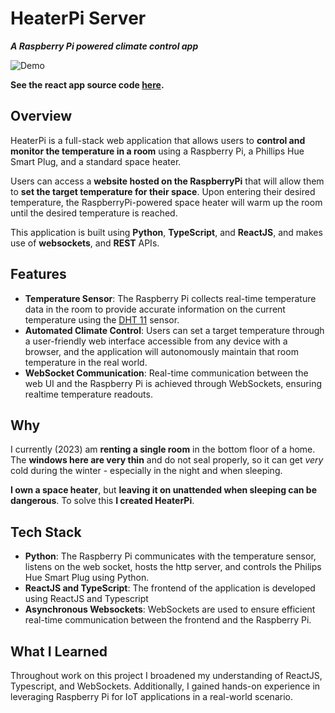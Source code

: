 # HeaterPi Server
***A Raspberry Pi powered climate control app***

![Demo](https://github.com/ItsNotCam/HeaterPi-Client/assets/46014191/17f970e3-a996-4818-9caa-183e60251834)

**See the react app source code [here](https://github.com/ItsNotCam/HeaterPi-Client).**

## Overview
HeaterPi is a full-stack web application that allows users to **control and monitor the temperature in a room** using a Raspberry Pi, a Phillips Hue Smart Plug, and a standard space heater. 

Users can access a **website hosted on the RaspberryPi** that will allow them to **set the target temperature for their space**. Upon entering their desired temperature, the RaspberryPi-powered space heater will warm up the room until the desired temperature is reached.

This application is built using **Python**, **TypeScript**, and **ReactJS**, and makes use of **websockets**, and **REST** APIs.

## Features
- **Temperature Sensor**: The Raspberry Pi collects real-time temperature data in the room to provide accurate information on the current temperature using the [DHT 11](https://components101.com/sensors/dht11-temperature-sensor#:~:text=use%20DHT11%20Sensors-,The%20DHT11%20is%20a%20commonly%20used%20Temperature%20and%20humidity%20sensor,to%20interface%20with%20other%20microcontrollers.) sensor.
- **Automated Climate Control**: Users can set a target temperature through a user-friendly web interface accessible from any device with a browser, and the application will autonomously maintain that room temperature in the real world.
- **WebSocket Communication**: Real-time communication between the web UI and the Raspberry Pi is achieved through WebSockets, ensuring realtime temperature readouts.

## Why
I currently (2023) am **renting a single room** in the bottom floor of a home. The **windows here are very thin** and do not seal properly, so it can get *very* cold during the winter - especially in the night and when sleeping. 

**I own a space heater**, but **leaving it on unattended when sleeping can be dangerous**. To solve this **I created HeaterPi**.

## Tech Stack
- **Python**: The Raspberry Pi communicates with the temperature sensor, listens on the web socket, hosts the http server, and controls the Philips Hue Smart Plug using Python.
- **ReactJS and TypeScript**: The frontend of the application is developed using ReactJS and Typescript
- **Asynchronous Websockets**: WebSockets are used to ensure efficient real-time communication between the frontend and the Raspberry Pi.

## What I Learned
Throughout work on this project I broadened my understanding of ReactJS, Typescript, and WebSockets. Additionally, I gained hands-on experience in leveraging Raspberry Pi for IoT applications in a real-world scenario.
